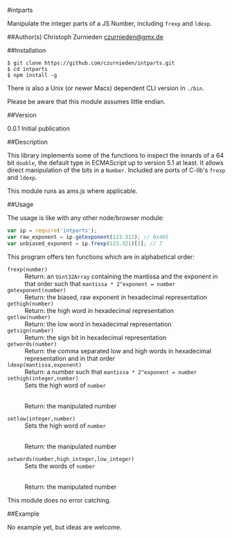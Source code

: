 #intparts

Manipulate the integer parts of a JS Number, including `frexp` and `ldexp`.

##Author(s)
Christoph Zurnieden <czurnieden@gmx.de>

##Installation

```shell
$ git clone https://github.com/czurnieden/intparts.git
$ cd intparts
$ npm install -g
```
There is also a Unix (or newer Macs) dependent CLI version in `./bin`.

Please be aware that this module assumes little endian.

##Version

0.0.1 Initial publication

##Description

This library implements some of the functions to inspect the innards of a 64 bit `double`, the default type in ECMAScript up to version 5.1 at least. It allows direct manipulation of the bits in a `Number`. Included are ports of C-lib's `frexp` and `ldexp`.

This module runs as ams.js where applicable.

##Usage

The usage is like with any other node/browser module:
```javascript
var ip = require('intparts');
var raw_exponent = ip.getexponent(123.312); // 0x405
var unbiased_exponent = ip.frexp(123.321)[1]; // 7
```

This program offers ten functions which are in alphabetical order:

<dl>
<dt><code>frexp(number)</code> </dt><dd>
Return: an <code>Uint32Array</code> containing the mantissa and the exponent in that order such that <code>mantissa * 2^exponent = number</code> 
</dd>
<dt><code>getexponent(number)</code> </dt><dd>
Return: the biased, raw exponent in hexadecimal representation
 </dd>
<dt><code>gethigh(number)</code> </dt><dd>
Return: the high word in hexadecimal representation
 </dd>
<dt><code>getlow(number)</code> </dt><dd>
Return: the low word in hexadecimal representation
 </dd>
<dt><code>getsign(number)</code> </dt><dd>
Return: the sign bit in hexadecimal representation
 </dd>
<dt><code>getwords(number)</code> </dt><dd>
Return: the comma separated low and high words in hexadecimal representation and in that order
 </dd>
<dt><code>ldexp(mantissa,exponent)</code> </dt><dd>
Return: a number such that <code>mantissa * 2^exponent = number</code>
 </dd>
<dt><code>sethigh(integer,number)</code> </dt><dd>
Sets the high word of <code>number</code><br><br>

Return: the manipulated number
 </dd>
<dt><code>setlow(integer,number)</code> </dt><dd>
Sets the high word of <code>number</code><br><br>

Return: the manipulated number
 </dd>
<dt><code>setwords(number,high_integer,low_integer)</code> </dt><dd> 
Sets the words of <code>number</code><br><br>

Return: the manipulated number
</dd>
</dl>

This module does no error catching.

##Example

No example yet, but ideas are welcome.

